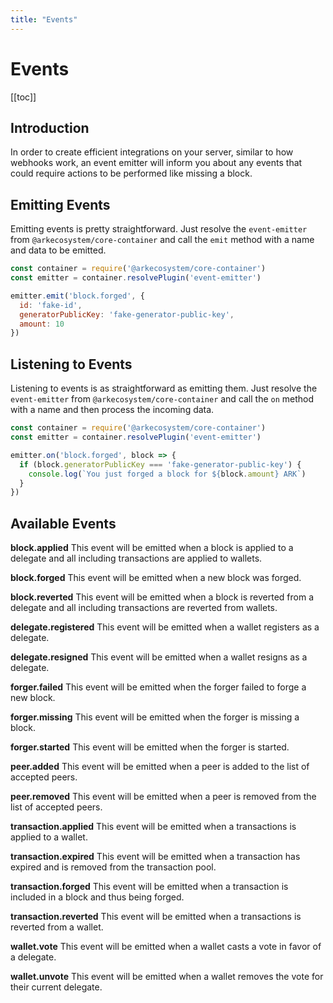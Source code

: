 ```yaml
---
title: "Events"
---
```


# Events

[[toc]]

## Introduction

In order to create efficient integrations on your server, similar to how webhooks work, an event emitter will inform you about any events that could require actions to be performed like missing a block.

## Emitting Events

Emitting events is pretty straightforward. Just resolve the `event-emitter` from `@arkecosystem/core-container` and call the `emit` method with a name and data to be emitted.

```js
const container = require('@arkecosystem/core-container')
const emitter = container.resolvePlugin('event-emitter')

emitter.emit('block.forged', {
  id: 'fake-id',
  generatorPublicKey: 'fake-generator-public-key',
  amount: 10
})
```

## Listening to Events

Listening to events is as straightforward as emitting them. Just resolve the `event-emitter` from `@arkecosystem/core-container` and call the `on` method with a name and then process the incoming data.

```js
const container = require('@arkecosystem/core-container')
const emitter = container.resolvePlugin('event-emitter')

emitter.on('block.forged', block => {
  if (block.generatorPublicKey === 'fake-generator-public-key') {
    console.log(`You just forged a block for ${block.amount} ARK`)
  }
})
```

## Available Events

**block.applied**
This event will be emitted when a block is applied to a delegate and all including transactions are applied to wallets.

**block.forged**
This event will be emitted when a new block was forged.

**block.reverted**
This event will be emitted when a block is reverted from a delegate and all including transactions are reverted from wallets.

**delegate.registered**
This event will be emitted when a wallet registers as a delegate.

**delegate.resigned**
This event will be emitted when a wallet resigns as a delegate.

**forger.failed**
This event will be emitted when the forger failed to forge a new block.

**forger.missing**
This event will be emitted when the forger is missing a block.

**forger.started**
This event will be emitted when the forger is started.

**peer.added**
This event will be emitted when a peer is added to the list of accepted peers.

**peer.removed**
This event will be emitted when a peer is removed from the list of accepted peers.

**transaction.applied**
This event will be emitted when a transactions is applied to a wallet.

**transaction.expired**
This event will be emitted when a transaction has expired and is removed from the transaction pool.

**transaction.forged**
This event will be emitted when a transaction is included in a block and thus being forged.

**transaction.reverted**
This event will be emitted when a transactions is reverted from a wallet.

**wallet.vote**
This event will be emitted when a wallet casts a vote in favor of a delegate.

**wallet.unvote**
This event will be emitted when a wallet removes the vote for their current delegate.
